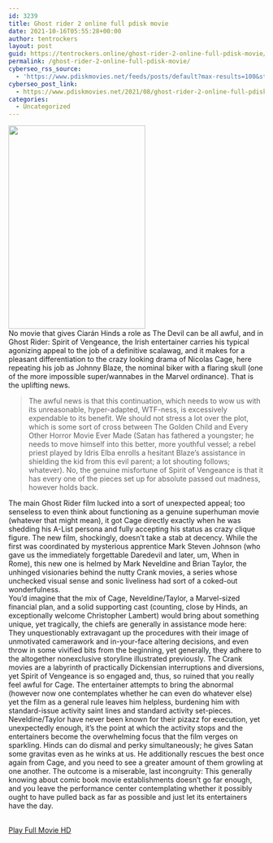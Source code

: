 ```yaml
---
id: 3239
title: Ghost rider 2 online full pdisk movie
date: 2021-10-16T05:55:28+00:00
author: tentrockers
layout: post
guid: https://tentrockers.online/ghost-rider-2-online-full-pdisk-movie/
permalink: /ghost-rider-2-online-full-pdisk-movie/
cyberseo_rss_source:
  - 'https://www.pdiskmovies.net/feeds/posts/default?max-results=100&start-index=1001'
cyberseo_post_link:
  - https://www.pdiskmovies.net/2021/08/ghost-rider-2-online-full-pdisk-movie.html
categories:
  - Uncategorized
---
```

<div class="separator">
  <a href="https://1.bp.blogspot.com/-eNDM3_7K_9w/YRZqTFulSgI/AAAAAAAAaTw/2EgbKSe9Bd4tcVQMr5vqufsxsJo3bupZACLcBGAsYHQ/s274/Ghost%2Brider%2B2%2Bonline%2Bfull%2Bpdisk%2Bmovie.jpg" imageanchor="1"><img loading="lazy" border="0" data-original-height="274" data-original-width="184" height="400" src="https://1.bp.blogspot.com/-eNDM3_7K_9w/YRZqTFulSgI/AAAAAAAAaTw/2EgbKSe9Bd4tcVQMr5vqufsxsJo3bupZACLcBGAsYHQ/w269-h400/Ghost%2Brider%2B2%2Bonline%2Bfull%2Bpdisk%2Bmovie.jpg" width="269" /></a>
</div>



<div>
  <div>
    <span>No movie that gives Ciarán Hinds a role as The Devil can be all awful, and in Ghost Rider: Spirit of Vengeance, the Irish entertainer carries his typical agonizing appeal to the job of a definitive scalawag, and it makes for a pleasant differentiation to the crazy looking drama of Nicolas Cage, here repeating his job as Johnny Blaze, the nominal biker with a flaring skull (one of the more impossible super/wannabes in the Marvel ordinance). That is the uplifting news.&nbsp;</span>
  </div>
  
  <blockquote>
    <div>
      <span>The awful news is that this continuation, which needs to wow us with its unreasonable, hyper-adapted, WTF-ness, is excessively expendable to its benefit. We should not stress a lot over the plot, which is some sort of cross between The Golden Child and Every Other Horror Movie Ever Made (Satan has fathered a youngster; he needs to move himself into this better, more youthful vessel; a rebel priest played by Idris Elba enrolls a hesitant Blaze&#8217;s assistance in shielding the kid from this evil parent; a lot shouting follows; whatever). No, the genuine misfortune of Spirit of Vengeance is that it has every one of the pieces set up for absolute passed out madness, however holds back.&nbsp;</span>
    </div>
  </blockquote>
  
  <div>
    <span>The main Ghost Rider film lucked into a sort of unexpected appeal; too senseless to even think about functioning as a genuine superhuman movie (whatever that might mean), it got Cage directly exactly when he was shedding his A-List persona and fully accepting his status as crazy clique figure. The new film, shockingly, doesn&#8217;t take a stab at decency. While the first was coordinated by mysterious apprentice Mark Steven Johnson (who gave us the immediately forgettable Daredevil and later, um, When in Rome), this new one is helmed by Mark Neveldine and Brian Taylor, the unhinged visionaries behind the nutty Crank movies, a series whose unchecked visual sense and sonic liveliness had sort of a coked-out wonderfulness.&nbsp;</span>
  </div>
  
  <div>
    <span>You&#8217;d imagine that the mix of Cage, Neveldine/Taylor, a Marvel-sized financial plan, and a solid supporting cast (counting, close by Hinds, an exceptionally welcome Christopher Lambert) would bring about something unique, yet tragically, the chiefs are generally in assistance mode here: They unquestionably extravagant up the procedures with their image of unmotivated camerawork and in-your-face altering decisions, and even throw in some vivified bits from the beginning, yet generally, they adhere to the altogether nonexclusive storyline illustrated previously. The Crank movies are a labyrinth of practically Dickensian interruptions and diversions, yet Spirit of Vengeance is so engaged and, thus, so ruined that you really feel awful for Cage. The entertainer attempts to bring the abnormal (however now one contemplates whether he can even do whatever else) yet the film as a general rule leaves him helpless, burdening him with standard-issue activity saint lines and standard activity set-pieces.&nbsp;</span>
  </div>
  
  <div>
    <span>Neveldine/Taylor have never been known for their pizazz for execution, yet unexpectedly enough, it&#8217;s the point at which the activity stops and the entertainers become the overwhelming focus that the film verges on sparkling. Hinds can do dismal and perky simultaneously; he gives Satan some gravitas even as he winks at us. He additionally rescues the best once again from Cage, and you need to see a greater amount of them growling at one another. The outcome is a miserable, last incongruity: This generally knowing about comic book movie establishments doesn&#8217;t go far enough, and you leave the performance center contemplating whether it possibly ought to have pulled back as far as possible and just let its entertainers have the day.</span>
  </div>
</div>

  
<a href="https://www.cofilink.com/share-video?videoid=nv2i9t000k50" target="popup" onclick="window.open('https://www.cofilink.com/share-video?videoid=nv2i9t000k50','popup','width=600,height=600'); return false;" rel="noopener"><br /> Play Full Movie HD<br /> </a>